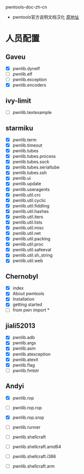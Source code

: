  pwntools-doc-zh-cn
- pwntools官方说明文档汉化 [原地址](https://docs.pwntools.com/en/stable/index.html)

# 人员配置

## Gaveu

- [x] pwnlib.dynelf
- [ ] pwnlib.elf
- [ ] pwnlib.exception
- [x] pwnlib.encoders

## ivy-limit

- [ ] pwnlib.textexample

## starmiku

- [x] pwnlib.term
- [x] pwnlib.timeout
- [x] pwnlib.tubes
- [x] pwnlib.tubes.process
- [x] pwnlib.tubes.sock
- [x] pwnlib.tubes.serialtube
- [x] pwnlib.tubes.ssh
- [x] pwnlib.ui
- [x] pwnlib.update
- [x] pwnlib.useragents
- [x] pwnlib.util.crc
- [x] pwnlib.util.cyclic
- [x] pwnlib.util.fiddling
- [x] pwnlib.util.hashes
- [x] pwnlib.util.iters
- [x] pwnlib.util.lists
- [x] pwnlib.util.misc
- [x] pwnlib.util.net
- [x] pwnlib.util.packing
- [x] pwnlib.util.proc
- [x] pwnlib.util.safeeval
- [x] pwnlib.util.sh_string
- [x] pwnlib.util.web

## Chernobyl

- [x] index
- [x] About pwntools
- [x] Installation
- [x] getting started
- [ ] from pwn import *

## jiali52013

- [x] pwnlib.adb
- [x] pwnlib.args
- [x] pwnlib.asm
- [x] pwnlib.atexception
- [x] pwnlib.atexit
- [x] pwnlib.flag
- [ ] pwnlib.fmtstr

## Andyi
- [x] pwnlib.rop
- [ ] pwnlib.rop.rop
- [x] pwnlib.rop.srop
- [ ] pwnlib.runner
- [ ] pwnlib.shellcraft
- [ ] pwnlib.shellcraft.amd64
- [ ] pwnlib.shellcraft.i386
- [ ] pwnlib.shellcraft.arm

